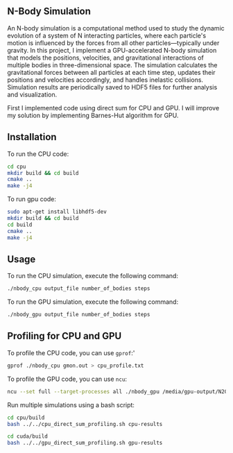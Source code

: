 ## N-Body Simulation

An N-body simulation is a computational method used to study the dynamic evolution of a system of N interacting particles,
where each particle's motion is influenced by the forces from all other particles—typically under gravity. 
In this project, I implement a GPU-accelerated N-body simulation that models the positions, velocities, 
and gravitational interactions of multiple bodies in three-dimensional space.
The simulation calculates the gravitational forces between all particles at each time step, updates their positions 
and velocities accordingly, and handles inelastic collisions. Simulation results are periodically saved to HDF5 files 
for further analysis and visualization.

First I implemented code using direct sum for CPU and GPU. I will improve my solution 
by implementing Barnes-Hut algorithm for GPU. 

## Installation
To run the CPU code:

```bash
cd cpu
mkdir build && cd build
cmake ..
make -j4
```
To run gpu code:

```bash
sudo apt-get install libhdf5-dev
mkdir build && cd build
cd build
cmake ..
make -j4
```

## Usage
To run the CPU simulation, execute the following command:

```bash
./nbody_cpu output_file number_of_bodies steps
```

To run the GPU simulation, execute the following command:

```bash
./nbody_gpu output_file number_of_bodies steps
```

## Profiling for CPU and GPU

To profile the CPU code, you can use `gprof`:'
```bash
gprof ./nbody_cpu gmon.out > cpu_profile.txt
```


To profile the GPU code, you can use `ncu`:
```bash
ncu --set full --target-processes all ./nbody_gpu /media/gpu-output/N200_step1000.h5 200 1000
```

Run multiple simulations using a bash script:
```bash
cd cpu/build 
bash ../../cpu_direct_sum_profiling.sh cpu-results
```

```bash
cd cuda/build 
bash ../../gpu_direct_sum_profiling.sh gpu-results
```

